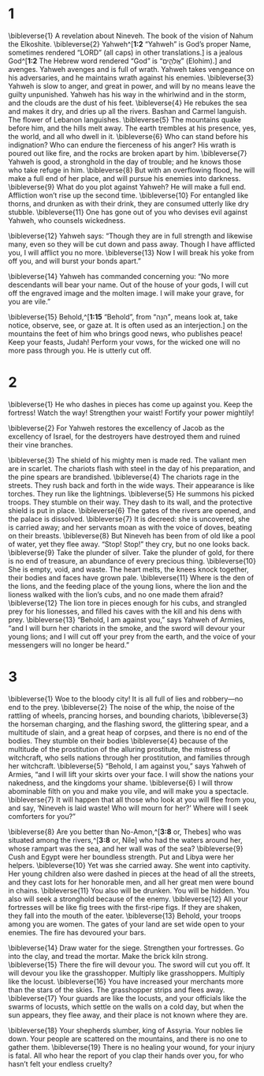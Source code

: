 # 1 
\bibleverse{1} A revelation about Nineveh. The book of the vision of Nahum the Elkoshite. \bibleverse{2} Yahweh^[**1:2** “Yahweh” is God’s proper Name, sometimes rendered “LORD” (all caps) in other translations.] is a jealous God^[**1:2** The Hebrew word rendered “God” is “אֱלֹהִ֑ים” (Elohim).] and avenges. Yahweh avenges and is full of wrath. Yahweh takes vengeance on his adversaries, and he maintains wrath against his enemies. \bibleverse{3} Yahweh is slow to anger, and great in power, and will by no means leave the guilty unpunished. Yahweh has his way in the whirlwind and in the storm, and the clouds are the dust of his feet. \bibleverse{4} He rebukes the sea and makes it dry, and dries up all the rivers. Bashan and Carmel languish. The flower of Lebanon languishes. \bibleverse{5} The mountains quake before him, and the hills melt away. The earth trembles at his presence, yes, the world, and all who dwell in it. \bibleverse{6} Who can stand before his indignation? Who can endure the fierceness of his anger? His wrath is poured out like fire, and the rocks are broken apart by him. \bibleverse{7} Yahweh is good, a stronghold in the day of trouble; and he knows those who take refuge in him. \bibleverse{8} But with an overflowing flood, he will make a full end of her place, and will pursue his enemies into darkness. \bibleverse{9} What do you plot against Yahweh? He will make a full end. Affliction won’t rise up the second time. \bibleverse{10} For entangled like thorns, and drunken as with their drink, they are consumed utterly like dry stubble. \bibleverse{11} One has gone out of you who devises evil against Yahweh, who counsels wickedness. 
 

\bibleverse{12} Yahweh says: “Though they are in full strength and likewise many, even so they will be cut down and pass away. Though I have afflicted you, I will afflict you no more. \bibleverse{13} Now I will break his yoke from off you, and will burst your bonds apart.” 

\bibleverse{14} Yahweh has commanded concerning you: “No more descendants will bear your name. Out of the house of your gods, I will cut off the engraved image and the molten image. I will make your grave, for you are vile.” 

\bibleverse{15} Behold,^[**1:15** “Behold”, from “הִנֵּה”, means look at, take notice, observe, see, or gaze at. It is often used as an interjection.] on the mountains the feet of him who brings good news, who publishes peace! Keep your feasts, Judah! Perform your vows, for the wicked one will no more pass through you. He is utterly cut off.
 

# 2 
\bibleverse{1} He who dashes in pieces has come up against you. Keep the fortress! Watch the way! Strengthen your waist! Fortify your power mightily! 

\bibleverse{2} For Yahweh restores the excellency of Jacob as the excellency of Israel, for the destroyers have destroyed them and ruined their vine branches. 

\bibleverse{3} The shield of his mighty men is made red. The valiant men are in scarlet. The chariots flash with steel in the day of his preparation, and the pine spears are brandished. \bibleverse{4} The chariots rage in the streets. They rush back and forth in the wide ways. Their appearance is like torches. They run like the lightnings. \bibleverse{5} He summons his picked troops. They stumble on their way. They dash to its wall, and the protective shield is put in place. \bibleverse{6} The gates of the rivers are opened, and the palace is dissolved. \bibleverse{7} It is decreed: she is uncovered, she is carried away; and her servants moan as with the voice of doves, beating on their breasts. \bibleverse{8} But Nineveh has been from of old like a pool of water, yet they flee away. “Stop! Stop!” they cry, but no one looks back. \bibleverse{9} Take the plunder of silver. Take the plunder of gold, for there is no end of treasure, an abundance of every precious thing. \bibleverse{10} She is empty, void, and waste. The heart melts, the knees knock together, their bodies and faces have grown pale. \bibleverse{11} Where is the den of the lions, and the feeding place of the young lions, where the lion and the lioness walked with the lion’s cubs, and no one made them afraid? \bibleverse{12} The lion tore in pieces enough for his cubs, and strangled prey for his lionesses, and filled his caves with the kill and his dens with prey. \bibleverse{13} “Behold, I am against you,” says Yahweh of Armies, “and I will burn her chariots in the smoke, and the sword will devour your young lions; and I will cut off your prey from the earth, and the voice of your messengers will no longer be heard.” 

# 3 
\bibleverse{1} Woe to the bloody city! It is all full of lies and robbery—no end to the prey. \bibleverse{2} The noise of the whip, the noise of the rattling of wheels, prancing horses, and bounding chariots, \bibleverse{3} the horseman charging, and the flashing sword, the glittering spear, and a multitude of slain, and a great heap of corpses, and there is no end of the bodies. They stumble on their bodies \bibleverse{4} because of the multitude of the prostitution of the alluring prostitute, the mistress of witchcraft, who sells nations through her prostitution, and families through her witchcraft. \bibleverse{5} “Behold, I am against you,” says Yahweh of Armies, “and I will lift your skirts over your face. I will show the nations your nakedness, and the kingdoms your shame. \bibleverse{6} I will throw abominable filth on you and make you vile, and will make you a spectacle. \bibleverse{7} It will happen that all those who look at you will flee from you, and say, ‘Nineveh is laid waste! Who will mourn for her?’ Where will I seek comforters for you?” 

\bibleverse{8} Are you better than No-Amon,^[**3:8** or, Thebes] who was situated among the rivers,^[**3:8** or, Nile] who had the waters around her, whose rampart was the sea, and her wall was of the sea? \bibleverse{9} Cush and Egypt were her boundless strength. Put and Libya were her helpers. \bibleverse{10} Yet was she carried away. She went into captivity. Her young children also were dashed in pieces at the head of all the streets, and they cast lots for her honorable men, and all her great men were bound in chains. \bibleverse{11} You also will be drunken. You will be hidden. You also will seek a stronghold because of the enemy. \bibleverse{12} All your fortresses will be like fig trees with the first-ripe figs. If they are shaken, they fall into the mouth of the eater. \bibleverse{13} Behold, your troops among you are women. The gates of your land are set wide open to your enemies. The fire has devoured your bars. 
 

\bibleverse{14} Draw water for the siege. Strengthen your fortresses. Go into the clay, and tread the mortar. Make the brick kiln strong. \bibleverse{15} There the fire will devour you. The sword will cut you off. It will devour you like the grasshopper. Multiply like grasshoppers. Multiply like the locust. \bibleverse{16} You have increased your merchants more than the stars of the skies. The grasshopper strips and flees away. \bibleverse{17} Your guards are like the locusts, and your officials like the swarms of locusts, which settle on the walls on a cold day, but when the sun appears, they flee away, and their place is not known where they are. 

\bibleverse{18} Your shepherds slumber, king of Assyria. Your nobles lie down. Your people are scattered on the mountains, and there is no one to gather them. \bibleverse{19} There is no healing your wound, for your injury is fatal. All who hear the report of you clap their hands over you, for who hasn’t felt your endless cruelty? 